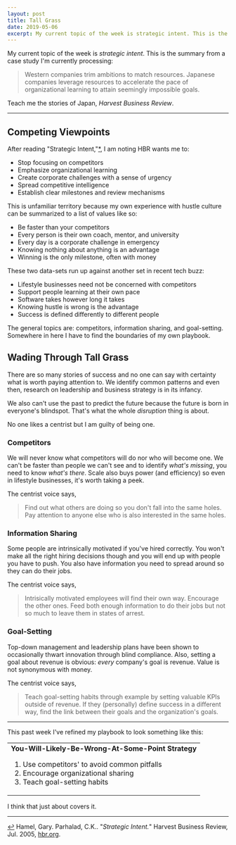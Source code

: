 ```yaml
---
layout: post
title: Tall Grass
date: 2019-05-06
excerpt: My current topic of the week is strategic intent. This is the summary from a case study I'm currently processing, "Western companies trim ambitions to match resources. Japanese..."
---
```


My current topic of the week is _strategic intent_. This is the summary from a case study I'm currently processing:

> Western companies trim ambitions to match resources. Japanese companies leverage resources to accelerate the pace of organizational learning to attain seemingly impossible goals.

Teach me the stories of Japan, _Harvest Business Review_.

<hr class="--small">

## Competing Viewpoints

After reading <span class="cite">"Strategic Intent,"<a href="#note-1" name="back-1">*</a></span>, I am noting HBR wants me to:

- Stop focusing on competitors
- Emphasize organizational learning
- Create corporate challenges with a sense of urgency
- Spread competitive intelligence
- Establish clear milestones and review mechanisms

This is unfamiliar territory because my own experience with hustle culture can be summarized to a list of values like so:

- Be faster than your competitors
- Every person is their own coach, mentor, and university
- Every day is a corporate challenge in emergency
- Knowing nothing about anything is an advantage
- Winning is the only milestone, often with money

These two data-sets run up against another set in recent tech buzz:

- Lifestyle businesses need not be concerned with competitors
- Support people learning at their own pace
- Software takes however long it takes
- Knowing hustle is wrong is the advantage
- Success is defined differently to different people

The general topics are: competitors, information sharing, and goal-setting. Somewhere in here I have to find the boundaries of my own playbook.

## Wading Through Tall Grass

There are so many stories of success and no one can say with certainty what is worth paying attention to. We identify common patterns and even then, research on leadership and business strategy is in its infancy.

We also can't use the past to predict the future because the future is born in everyone's blindspot. That's what the whole _disruption_ thing is about.

No one likes a centrist but I am guilty of being one.

### Competitors

We will never know what competitors will do nor who will become one. We can't be faster than people we can't see and to identify _what's missing_, you need to know _what's there_. Scale also buys power (and efficiency) so even in lifestyle businesses, it's worth taking a peek.

The centrist voice says, 

> Find out what others are doing so you don't fall into the same holes. Pay attention to anyone else who is also interested in the same holes.

### Information Sharing

Some people are intrinsically motivated if you've hired correctly. You won't make all the right hiring decisions though and you will end up with people you have to push. You also have information you need to spread around so they can do their jobs.

The centrist voice says,

> Intrisically motivated employees will find their own way. Encourage the other ones. Feed both enough information to do their jobs but not so much to leave them in states of arrest.

### Goal-Setting

Top-down management and leadership plans have been shown to occasionally thwart innovation through blind compliance. Also, setting a goal about revenue is obvious: _every_ company's goal is revenue. Value is not synonymous with money.

The centrist voice says,

> Teach goal-setting habits through example by setting valuable KPIs outside of revenue. If they (personally) define success in a different way, find the link between their goals and the organization's goals.

<hr class="--small">

This past week I've refined my playbook to look something like this:

<table class="stats">
<tr>
    <td><strong>You-Will-Likely-Be-Wrong-At-Some-Point Strategy</strong>
    <br>
        <ol>
            <li>Use competitors' to avoid common pitfalls</li>
            <li>Encourage organizational sharing</li>
            <li>Teach goal-setting habits</li>
        </ol>
    </td>
</tr>
</table>

I think that just about covers it.

<hr class="--small">

<div class="citations">
    <p><a name="note-1" href="#back-1" class="citations-back">&#x21A9;</a> Hamel, Gary. Parhalad, C.K.. "<em>Strategic Intent.</em>" Harvest Business Review, Jul. 2005, <a href="https://hbr.org/2005/07/strategic-intent">hbr.org</a>. </p>
</div>


